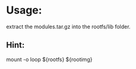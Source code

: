 Usage:
======
extract the modules.tar.gz into the rootfs/lib folder.

Hint:
-----
mount -o loop ${rootfs} ${rootimg}
